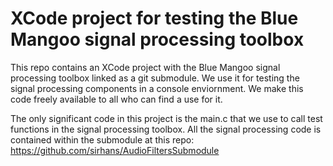 # XCode project for testing the Blue Mangoo signal processing toolbox

This repo contains an XCode project with the Blue Mangoo signal processing toolbox linked as a git submodule. We use it for testing the signal processing components in a console enviornment.
We make this code freely available to all who can find a use for it.

The only significant code in this project is the main.c that we use to call test functions in the signal processing toolbox. All the signal processing code is contained within the submodule at this repo: https://github.com/sirhans/AudioFiltersSubmodule


